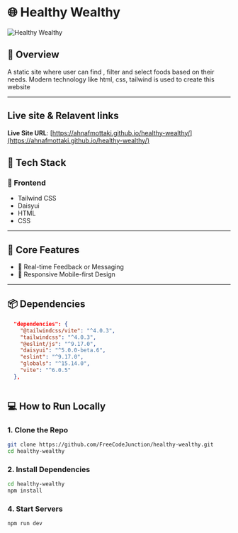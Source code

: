# 🌐 Healthy Wealthy

![Healthy Wealthy](./healthy-wealthy.png)

## 🧾 Overview

A static site where user can find , filter and select foods based on their needs.  Modern technology like html, css, tailwind is used to create this website

---

## Live site & Relavent links

**Live Site URL**: [https://ahnafmottaki.github.io/healthy-wealthy/](https://ahnafmottaki.github.io/healthy-wealthy/)



## 🚀 Tech Stack

### 🔹 Frontend
- Tailwind CSS
- Daisyui
- HTML
- CSS



---

## 🔑 Core Features
- 💬 Real-time Feedback or Messaging
- 📱 Responsive Mobile-first Design

---

## 📦 Dependencies

```json
  "dependencies": {
    "@tailwindcss/vite": "^4.0.3",
    "tailwindcss": "^4.0.3",
    "@eslint/js": "^9.17.0",
    "daisyui": "^5.0.0-beta.6",
    "eslint": "^9.17.0",
    "globals": "^15.14.0",
    "vite": "^6.0.5"
  },
  
```

## 💻 How to Run Locally

### 1. Clone the Repo

```bash
git clone https://github.com/FreeCodeJunction/healthy-wealthy.git
cd healthy-wealthy
```

### 2. Install Dependencies

```bash
cd healthy-wealthy
npm install
```



### 4. Start Servers

```bash
npm run dev
```

